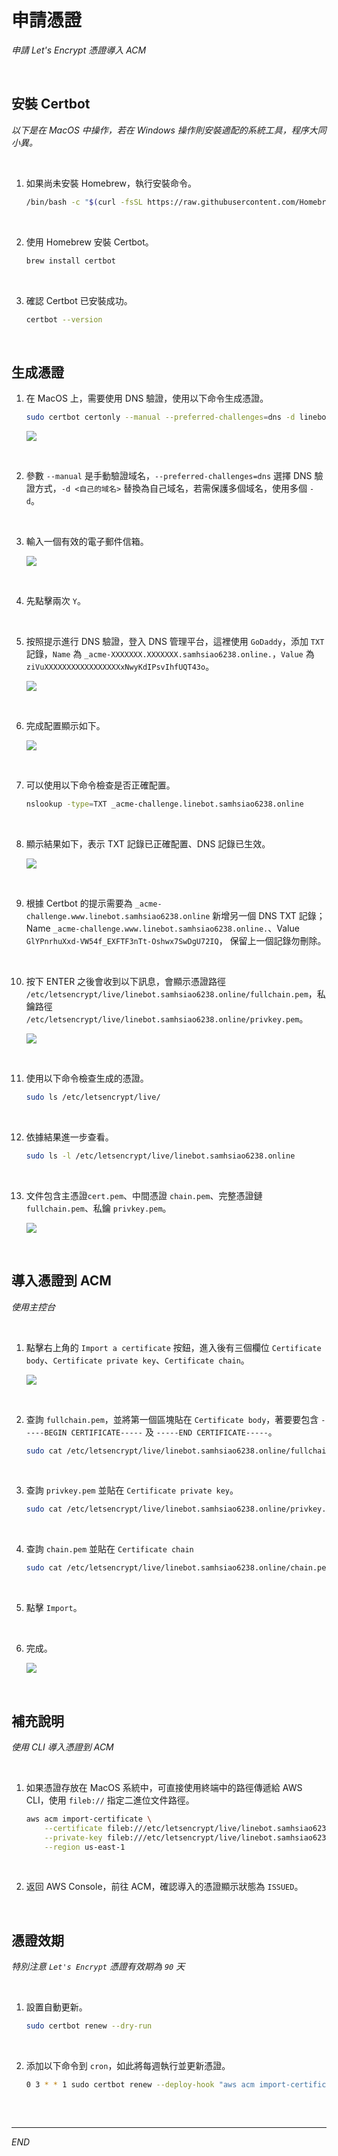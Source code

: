 # 申請憑證

_申請 Let's Encrypt 憑證導入 ACM_

<br>

## 安裝 Certbot

_以下是在 MacOS 中操作，若在 Windows 操作則安裝適配的系統工具，程序大同小異。_

<br>

1. 如果尚未安裝 Homebrew，執行安裝命令。

    ```bash
    /bin/bash -c "$(curl -fsSL https://raw.githubusercontent.com/Homebrew/install/HEAD/install.sh)"
    ```

<br>

2. 使用 Homebrew 安裝 Certbot。

    ```bash
    brew install certbot
    ```

<br>

3. 確認 Certbot 已安裝成功。

    ```bash
    certbot --version
    ```

<br>

## 生成憑證

1. 在 MacOS 上，需要使用 DNS 驗證，使用以下命令生成憑證。

    ```bash
    sudo certbot certonly --manual --preferred-challenges=dns -d linebot.samhsiao6238.online -d www.linebot.samhsiao6238.online
    ```

    ![](images/img_102.png)

<br>

2. 參數 `--manual` 是手動驗證域名，`--preferred-challenges=dns` 選擇 DNS 驗證方式，`-d <自己的域名>` 替換為自己域名，若需保護多個域名，使用多個 `-d`。

<br>

3. 輸入一個有效的電子郵件信箱。

    ![](images/img_103.png)

<br>

4. 先點擊兩次 `Y`。

<br>

5. 按照提示進行 DNS 驗證，登入 DNS 管理平台，這裡使用 `GoDaddy`，添加 `TXT` 記錄，`Name` 為 `_acme-XXXXXXX.XXXXXXX.samhsiao6238.online.`，`Value` 為 `ziVuXXXXXXXXXXXXXXXXXxNwyKdIPsvIhfUQT43o`。

    ![](images/img_104.png)

<br>

6. 完成配置顯示如下。

    ![](images/img_105.png)

<br>

7. 可以使用以下命令檢查是否正確配置。

    ```bash
    nslookup -type=TXT _acme-challenge.linebot.samhsiao6238.online
    ```

<br>

8. 顯示結果如下，表示 TXT 記錄已正確配置、DNS 記錄已生效。

    ![](images/img_106.png)

<br>

9. 根據 Certbot 的提示需要為 `_acme-challenge.www.linebot.samhsiao6238.online` 新增另一個 DNS TXT 記錄；Name `_acme-challenge.www.linebot.samhsiao6238.online.`、Value `GlYPnrhuXxd-VW54f_EXFTF3nTt-Oshwx7SwDgU72IQ`，
保留上一個記錄勿刪除。

<br>

10. 按下 ENTER 之後會收到以下訊息，會顯示憑證路徑 `/etc/letsencrypt/live/linebot.samhsiao6238.online/fullchain.pem`，私鑰路徑 `/etc/letsencrypt/live/linebot.samhsiao6238.online/privkey.pem`。

    ![](images/img_107.png)

<br>

11. 使用以下命令檢查生成的憑證。

    ```bash
    sudo ls /etc/letsencrypt/live/
    ```

<br>

12. 依據結果進一步查看。

    ```bash
    sudo ls -l /etc/letsencrypt/live/linebot.samhsiao6238.online
    ```

<br>

13. 文件包含主憑證`cert.pem`、中間憑證 `chain.pem`、完整憑證鏈 `fullchain.pem`、私鑰 `privkey.pem`。

    ![](images/img_108.png)

<br>

## 導入憑證到 ACM

_使用主控台_

<br>

1. 點擊右上角的 `Import a certificate` 按鈕，進入後有三個欄位 `Certificate body`、`Certificate private key`、`Certificate chain`。

    ![](images/img_109.png)

<br>

2. 查詢 `fullchain.pem`，並將第一個區塊貼在 `Certificate body`，著要要包含 `-----BEGIN CERTIFICATE-----` 及 `-----END CERTIFICATE-----`。

    ```bash
    sudo cat /etc/letsencrypt/live/linebot.samhsiao6238.online/fullchain.pem
    ```

<br>

3. 查詢 `privkey.pem` 並貼在 `Certificate private key`。

    ```bash
    sudo cat /etc/letsencrypt/live/linebot.samhsiao6238.online/privkey.pem
    ```

<br>

4. 查詢 `chain.pem` 並貼在 `Certificate chain`

    ```bash
    sudo cat /etc/letsencrypt/live/linebot.samhsiao6238.online/chain.pem
    ```

<br>

5. 點擊 `Import`。

<br>

6. 完成。

    ![](images/img_110.png)

<br>

## 補充說明

_使用 CLI 導入憑證到 ACM_

<br>

1. 如果憑證存放在 MacOS 系統中，可直接使用終端中的路徑傳遞給 AWS CLI，使用 `fileb://` 指定二進位文件路徑。

    ```bash
    aws acm import-certificate \
        --certificate fileb:///etc/letsencrypt/live/linebot.samhsiao6238.online/fullchain.pem \
        --private-key fileb:///etc/letsencrypt/live/linebot.samhsiao6238.online/privkey.pem \
        --region us-east-1
    ```

<br>

2. 返回 AWS Console，前往 ACM，確認導入的憑證顯示狀態為 `ISSUED`。

<br>

## 憑證效期

_特別注意 `Let's Encrypt` 憑證有效期為 `90` 天_

<br>

1. 設置自動更新。

    ```bash
    sudo certbot renew --dry-run
    ```

<br>

2. 添加以下命令到 `cron`，如此將每週執行並更新憑證。

    ```bash
    0 3 * * 1 sudo certbot renew --deploy-hook "aws acm import-certificate --certificate fileb:///etc/letsencrypt/live/<網域名稱>/fullchain.pem --private-key fileb:///etc/letsencrypt/live/<網域名稱>/privkey.pem --region us-east-1"
    ```

<br>

##

___

_END_